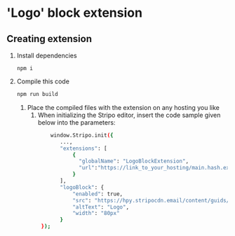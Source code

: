 # 'Logo' block extension

## Creating extension

1. Install dependencies
     ```
     npm i
     ```
2. Compile this code
    ```bash
    npm run build
    ```
   1. Place the compiled files with the extension on any hosting you like
      1. When initializing the Stripo editor, insert the code sample given below into the parameters:
           ```bash
               window.Stripo.init({
                  ...,
                  "extensions": [
                      {
                        "globalName": "LogoBlockExtension",
                        "url":"https://link_to_your_hosting/main.hash.extension.js"
                      }
                  ],
                  "logoBlock": {
                      "enabled": true,
                      "src": "https://hpy.stripocdn.email/content/guids/CABINET_1ce849b9d6fc2f13978e163ad3c663df/images/22451592470360730.gif",
                      "altText": "Logo",
                      "width": "80px"
                  }    
            });
        ```

